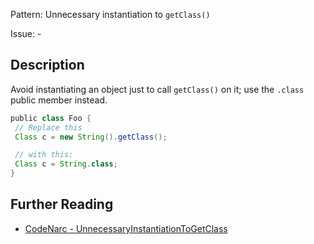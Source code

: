 Pattern: Unnecessary instantiation to `getClass()`

Issue: -

## Description

Avoid instantiating an object just to call `getClass()` on it; use the `.class` public member instead.

``` groovy
public class Foo {
 // Replace this
 Class c = new String().getClass();

 // with this:
 Class c = String.class;
}
```

## Further Reading

* [CodeNarc - UnnecessaryInstantiationToGetClass](https://codenarc.github.io/CodeNarc/codenarc-rules-unnecessary.html#unnecessaryinstantiationtogetclass-rule)